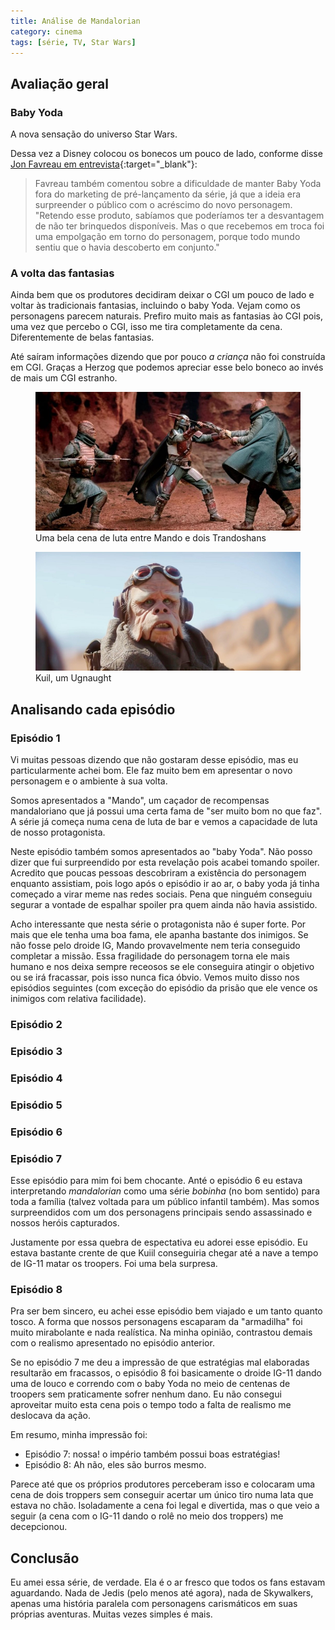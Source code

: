 ```yaml
---
title: Análise de Mandalorian
category: cinema
tags: [série, TV, Star Wars]
---
```


## Avaliação geral

### Baby Yoda

A nova sensação do universo Star Wars.

Dessa vez a Disney colocou os bonecos um pouco de lado, conforme disse [Jon Favreau em entrevista](https://www.terra.com.br/diversao/cinema/adorocinema/the-mandalorian-jon-favreau-revela-por-que-escolheu-incluir-baby-yoda-na-serie,c90a3cf9058ec9c7db1697f01378f950lnr21zg9.html){:target="_blank"}:

> Favreau também comentou sobre a dificuldade de manter Baby Yoda fora do marketing de pré-lançamento da série, já que a ideia era surpreender o público com o acréscimo do novo personagem. "Retendo esse produto, sabíamos que poderíamos ter a desvantagem de não ter brinquedos disponíveis. Mas o que recebemos em troca foi uma empolgação em torno do personagem, porque todo mundo sentiu que o havia descoberto em conjunto."

### A volta das fantasias

Ainda bem que os produtores decidiram deixar o CGI um pouco de lado e voltar às tradicionais fantasias, incluindo o baby Yoda. Vejam como os personagens parecem naturais. Prefiro muito mais as fantasias ào CGI pois, uma vez que percebo o CGI, isso me tira completamente da cena. Diferentemente de belas fantasias.

Até saíram informações dizendo que por pouco *a criança* não foi construída em CGI. Graças a Herzog que podemos apreciar esse belo boneco ao invés de mais um CGI estranho.

<figure>
    <img src="/assets/images/posts/star-wars/mandalorian/fight.jpg" alt="Cena de luta">
    <figcaption>Uma bela cena de luta entre Mando e dois Trandoshans</figcaption>
</figure>

<figure>
    <img src="/assets/images/posts/star-wars/mandalorian/kuil.jpeg" alt="Kuil">
    <figcaption>Kuil, um Ugnaught</figcaption>
</figure>


## Analisando cada episódio

### Episódio 1

Vi muitas pessoas dizendo que não gostaram desse episódio, mas eu particularmente achei bom. Ele faz muito bem em apresentar o novo personagem e o ambiente à sua volta.

Somos apresentados a "Mando", um caçador de recompensas mandaloriano que já possui uma certa fama de "ser muito bom no que faz". A série já começa numa cena de luta de bar e vemos a capacidade de luta de nosso protagonista.

Neste episódio também somos apresentados ao "baby Yoda". Não posso dizer que fui surpreendido por esta revelação pois acabei tomando spoiler. Acredito que poucas pessoas descobriram a existência do personagem enquanto assistiam, pois logo após o episódio ir ao ar, o baby yoda já tinha começado a virar meme nas redes sociais. Pena que ninguém conseguiu segurar a vontade de espalhar spoiler pra quem ainda não havia assistido.

Acho interessante que nesta série o protagonista não é super forte. Por mais que ele tenha uma boa fama, ele apanha bastante dos inimigos. Se não fosse pelo droide IG, Mando provavelmente nem teria conseguido completar a missão. Essa fragilidade do personagem torna ele mais humano e nos deixa sempre receosos se ele conseguira atingir o objetivo ou se irá fracassar, pois isso nunca fica óbvio. Vemos muito disso nos episódios seguintes (com exceção do episódio da prisão que ele vence os inimigos com relativa facilidade).

### Episódio 2

### Episódio 3

### Episódio 4

### Episódio 5

### Episódio 6

### Episódio 7

Esse episódio para mim foi bem chocante. Anté o episódio 6 eu estava interpretando *mandalorian* como uma série *bobinha* (no bom sentido) para toda a família (talvez voltada para um público infantil também). Mas somos surpreendidos com um dos personagens principais sendo assassinado e nossos heróis capturados.

Justamente por essa quebra de espectativa eu adorei esse episódio. Eu estava bastante crente de que Kuiil conseguiria chegar até a nave a tempo de IG-11 matar os troopers. Foi uma bela surpresa.

### Episódio 8

Pra ser bem sincero, eu achei esse episódio bem viajado e um tanto quanto tosco. A forma que nossos personagens escaparam da "armadilha" foi muito mirabolante e nada realística. Na minha opinião, contrastou demais com o realismo apresentado no episódio anterior.

Se no episódio 7 me deu a impressão de que estratégias mal elaboradas resultarão em fracassos, o episódio 8 foi basicamente o droide IG-11 dando uma de louco e correndo com o baby Yoda no meio de centenas de troopers sem praticamente sofrer nenhum dano. Eu não consegui aproveitar muito esta cena pois o tempo todo a falta de realismo me deslocava da ação.

Em resumo, minha impressão foi:

* Episódio 7: nossa! o império também possui boas estratégias!
* Episódio 8: Ah não, eles são burros mesmo.

Parece até que os próprios produtores perceberam isso e colocaram uma cena de dois troppers sem conseguir acertar um único tiro numa lata que estava no chão. Isoladamente a cena foi legal e divertida, mas o que veio a seguir (a cena com o IG-11 dando o rolê no meio dos troppers) me decepcionou.

## Conclusão

Eu amei essa série, de verdade. Ela é o ar fresco que todos os fans estavam aguardando. Nada de Jedis (pelo menos até agora), nada de Skywalkers, apenas uma história paralela com personagens carismáticos em suas próprias aventuras. Muitas vezes simples é mais.